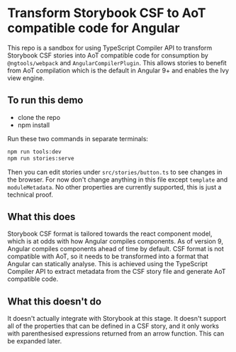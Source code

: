 # Transform Storybook CSF to AoT compatible code for Angular

This repo is a sandbox for using TypeScript Compiler API to transform Storybook CSF stories into AoT compatible code for consumption by `@ngtools/webpack` and `AngularCompilerPlugin`. This allows stories to benefit from AoT compilation which is the default in Angular 9+ and enables the Ivy view engine.

## To run this demo

- clone the repo
- npm install

Run these two commands in separate terminals:

```bash
npm run tools:dev
npm run stories:serve
```

Then you can edit stories under `src/stories/button.ts` to see changes in the browser. For now don't change anything in this file except `template` and `moduleMetadata`. No other properties are currently supported, this is just a technical proof.

## What this does

Storybook CSF format is tailored towards the react component model, which is at odds with how Angular compiles components. As of version 9, Angular compiles components ahead of time by default. CSF format is not compatible with AoT, so it needs to be transformed into a format that Angular can statically analyse. This is achieved using the TypeScript Compiler API to extract metadata from the CSF story file and generate AoT compatible code.

## What this doesn't do

It doesn't actually integrate with Storybook at this stage. It doesn't support all of the properties that can be defined in a CSF story, and it only works with parenthesised expressions returned from an arrow function. This can be expanded later.
